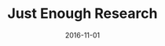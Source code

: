 ---
date: 2016-11-01
dateYear: 2016
isbn: 9781937557102
title: Just Enough Research
description: "In Just Enough Research, co-founder of Mule Design Erika Hall distills her experience into a brief cookbook of research methods. Learn how to discover your competitive advantages, spot your own blind spots and biases, understand and harness your findings, and why you should never, ever hold a focus group. You'll start doing good research faster than you can plan your next pitch. Erika Hall has been working in web design and development since the late 20th century. In 2001, she co-founded Mule Design Studio where she directs the research, interaction design, and strategy practices."
cover: cover-just-enough-research.png
coverGoogle:  
pageCount: 154
authors: Erika Hall
publishers: A Book Apart
published: 2013
publishedYear: 2012
shelves:
- non-fiction
skills:
- user-research
- usability-testing
portfolioFeature: true
---